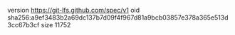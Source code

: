 version https://git-lfs.github.com/spec/v1
oid sha256:a9ef3483b2a69dc137b7d09f4f967d81a9bcb03857e378a365e513d3cc67b3cf
size 11752
